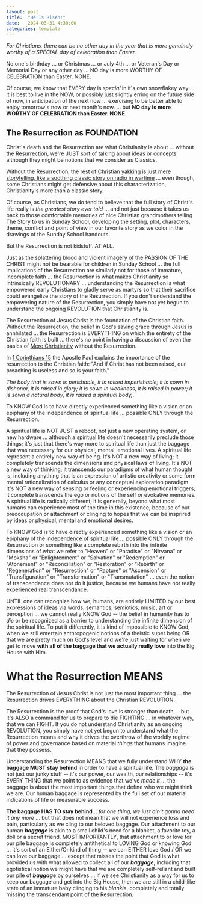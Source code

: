 ```yaml
---
layout: post
title:  "He Is Risen!"
date:   2024-03-31 4:30:00
categories: template
---
```



*For Christians, there can be no other day in the year that is more genuinely worthy of a SPECIAL day of celebration than Easter.*

No one's birthday ... or Christmas ... or July 4th ... or Veteran's Day or Memorial Day or any other day ... NO day is more WORTHY OF CELEBRATION than Easter. NONE.

Of course, we know that EVERY day is *special* in it's own snowflakey way ... it is best to live in the NOW, or possibly just slightly erring on the future side of now, in anticipation of the next now ... exercising to be better able to enjoy tomorrow's now or next month's now. ... but **NO day is more WORTHY OF CELEBRATION than Easter. NONE.**


## The Resurrection as FOUNDATION

Christ's death and the Resurrection are what Christianity is about ... without the Resurrection, we're JUST sort of talking about ideas or concepts although they might be notions that we consider as Classics.

Without the Resurrection, the rest of Christian yakking is just [mere storytelling, like a soothing classic story on radio in wartime](https://www.youtube.com/watch?v=ElNB3tldviA) ... even though, some Christians might get defensive about this characterization, Christianity's more than a classic story. 

Of course, as Christians, we do tend to believe that the full story of Christ's life really is *the greatest story ever told* ... and not just because it takes us back to those comfortable memories of nice Christian grandmothers telling The Story to us in Sunday School, developing the setting, plot, characters, theme, conflict and point of view in our favorite story as we color in the drawings of the Sunday School handouts.

But the Resurrection is not kidstuff. AT ALL.

Just as the splattering blood and violent imagery of the PASSION OF THE CHRIST might not be bearable for children in Sunday School ... the full implications of the Resurrection are similarly not for those of immature, incomplete faith ... the Resurrection is what makes Christianity so intrinsically REVOLUTIONARY ... understanding the Resurrection is what empowered early Christians to gladly serve as martyrs so that their sacrifice could evangelize the story of the Resurrection. If you don't understand the empowering nature of the Resurrection, you simply have not yet begun to understand the ongoing REVOLUTION that Christianity is.

The Resurrection of Jesus Christ is the foundation of the Christian faith. Without the Resurrection, the belief in God's saving grace through Jesus is annhilated ... the Resurrection is EVERYTHING on which the entirety of the Christian faith is built ... there's no point in having a discussion of even the basics of [Mere Christianity](https://www.youtube.com/watch?v=ElNB3tldviA) without the Resurrection.

In [1 Corinthians 15](https://www.biblegateway.com/passage/?search=1%20Corinthians%2015&version=NIV) the Apostle Paul explains the importance of the resurrection to the Christian faith: "And if Christ has not been raised, our preaching is useless and so is your faith."

*The body that is sown is perishable, it is raised imperishable; it is sown in dishonor, it is raised in glory; it is sown in weakness, it is raised in power; it is sown a natural body, it is raised a spiritual body,*.

To KNOW God is to have directly experienced something like a vision or an epiphany of the independence of spiritual life ... possible ONLY through the Resurrection.

A spiritual life is NOT JUST a reboot, not just a new operating system, or new hardware ... although a spiritual life doesn't necessarily preclude those things; it's just that there's way more to spiritual life than just the baggage that was necessary for our physical, mental, emotional lives. A spiritual life represent a entirely new way of being. It's NOT a new way of living; it completely transcends the dimensions and physical laws of living. It's NOT a new way of thinking; it transcends our paradigms of what human thought is, including anything that is an expression of artistic creativity or some form mental rationalization of calculus or any conceptual exploration paradigm. It's NOT a new way of sensing or feeling or experiencing emotional triggers; it complete transcends the ego or notions of the self or evokative memories. A spiritual life is radically different; it is generally, beyond what most humans can experience most of the time in this existence, because of our preoccupation or attachment or clinging to hopes that we can be insprired by ideas or physical, mental and emotional desires.

To KNOW God is to have directly experienced something like a vision or an epiphany of the independence of spiritual life ... possible ONLY through the Resurrection or something like a complete rebirth into the infinite dimensions of what we refer to "Heaven" or "Paradise" or "Nirvana" or "Moksha" or "Enlightenment" or "Salvation" or "Redemption" or "Atonement" or "Reconciliation" or "Restoration" or "Rebirth" or "Regeneration" or "Resurrection" or "Rapture" or "Ascension" or "Transfiguration" or "Transformation" or "Transmutation" ... even the notion of transcendance does not do it justice, because we humans have not really experienced real transcendance. 

UNTIL one can recognize how we, humans, are entirely LIMITED by our best expressions of ideas via words, semantics, semiotics, music, art or perception ... we cannot really KNOW God -- the belief in humanity has to *die* or be recognized as a barrier to understanding the infinite dimension of the spiritual life. To put it differently, it is kind of impossible to KNOW God, when we still entertain anthropogenic notions of a theistic super being OR that we are pretty much on God's level and we're just waiting for when we get to move **with all of the baggage that we actually really love** into the Big House with Him. 


# What the Resurrection MEANS

The Resurrection of Jesus Christ is not just the most important thing ... the Resurrection drives EVERYTHING about the Christian REVOLUTION.

The Resurrection is the proof that God's love is stronger than death ... but it's ALSO a command for us to prepare to die FIGHTING ... in whatever way, that we can FIGHT. If you do not understand Christianity as an ongoing REVOLUTION, you simply have not yet begun to understand what the Resurrection means and why it drives the overthrow of the worldly regime of power and governance based on material *things* that humans imagine that they possess.

Understanding the Resurrection MEANS that we fully understand WHY **the baggage MUST stay behind** in order to have a spiritual life. The *baggage* is not just our junky stuff -- it's our power, our wealth, our relationships -- it's EVERY THING that we point to as evidence that we've *made it* ... the baggage is about the most important things that define who we might think we are. Our human baggage is represented by the full set of our material indications of life or measurable success. 

**The baggage HAS TO stay behind**... *for one thing, we just ain't gonna need it any more* ... but that does not mean that we will not experience loss and pain, particularly as we cling to our beloved baggage. Our attachment to our human ***baggage*** is akin to a small child's need for a blanket, a favorite toy, a doll or a secret friend. MOST IMPORTANTLY, that attachment to or love for our pile baggage is completely antithetical to LOVING God or knowing God ... it's sort of an Either/Or kind of thing -- we can EITHER love God / OR we can love our baggage ... except that misses the point that God is what provided us with what allowed to collect all of our ***baggage***, including that egotistical notion we might have that we are completely self-reliant and built our pile of ***baggage*** by ourselves ... if we see Christianity as a way for us to keep our baggage and get into the Big House, then we are still in a child-like state of an immature baby clinging to his *blankie*, completely and totally missing the transcendant point of the Resurrection.

